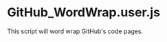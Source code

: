**GitHub_WordWrap.user.js**
=========================
This script will word wrap GitHub's code pages.
